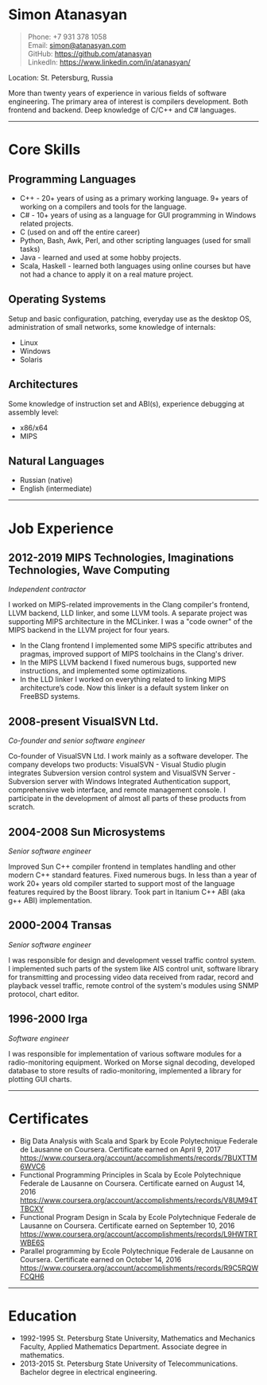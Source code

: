 # Simon Atanasyan

>Phone: +7 931 378 1058  
Email: simon@atanasyan.com  
GitHub: https://github.com/atanasyan  
LinkedIn: https://www.linkedin.com/in/atanasyan/

Location: St. Petersburg, Russia

More than twenty years of experience in various fields of software
engineering. The primary area of interest is compilers development.
Both frontend and backend. Deep knowledge of C/C++ and C# languages.

---
# Core Skills

## Programming Languages

- C++ - 20+ years of using as a primary working language. 9+ years of
  working on a compilers and tools for the language.
- C# - 10+ years of using as a language for GUI programming in Windows
  related projects.
- C (used on and off the entire career)
- Python, Bash, Awk, Perl, and other scripting languages (used for small tasks)
- Java - learned and used at some hobby projects.
- Scala, Haskell - learned both languages using online courses but
  have not had a chance to apply it on a real mature project.

## Operating Systems

Setup and basic configuration, patching, everyday use as the desktop
OS, administration of small networks, some knowledge of internals:

- Linux
- Windows
- Solaris

## Architectures

Some knowledge of instruction set and ABI(s), experience debugging at
assembly level:

- x86/x64
- MIPS

## Natural Languages

- Russian (native)
- English (intermediate)

---
# Job Experience

## 2012-2019 MIPS Technologies, Imaginations Technologies, Wave Computing
*Independent contractor*

I worked on MIPS-related improvements in the Clang compiler's
frontend, LLVM backend, LLD linker, and some LLVM tools. A separate
project was supporting MIPS architecture in the MCLinker. I was a
"code owner" of the MIPS backend in the LLVM project for four years.

- In the Clang frontend I implemented some MIPS specific attributes
  and pragmas, improved support of MIPS toolchains in the Clang's driver.
- In the MIPS LLVM backend I fixed numerous bugs, supported new
  instructions, and implemented some optimizations.
- In the LLD linker I worked on everything related to linking MIPS
  architecture’s code. Now this linker is a default system linker on
  FreeBSD systems.

## 2008-present VisualSVN Ltd.
*Co-founder and senior software engineer*

Co-founder of VisualSVN Ltd. I work mainly as a software developer. The company develops two products: VisualSVN - Visual Studio plugin integrates Subversion version control system and VisualSVN Server - Subversion server with Windows Integrated Authentication support, comprehensive web interface, and remote management console. I participate in the development of almost all parts of these products from scratch.

## 2004-2008 Sun Microsystems
*Senior software engineer*

Improved Sun C++ compiler frontend in templates handling and other modern C++ standard features. Fixed numerous bugs. In less than a year of work 20+ years old compiler started to support most of the language features required by the Boost library. Took part in Itanium C++ ABI (aka g++ ABI) implementation.

## 2000-2004 Transas
*Senior software engineer*

I was responsible for design and development vessel traffic control system. I implemented such parts of the system like AIS control unit, software library for transmitting and processing video data received from radar, record and playback vessel traffic, remote control of the system's modules using SNMP protocol, chart editor.

## 1996-2000 Irga
*Software engineer*

I was responsible for implementation of various software modules for a radio-monitoring equipment. Worked on Morse signal decoding, developed database to store results of radio-monitoring, implemented a library for plotting GUI charts.

---
# Certificates

- Big Data Analysis with Scala and Spark by Ecole Polytechnique Federale
  de Lausanne on Coursera. Certificate earned on April 9, 2017
  https://www.coursera.org/account/accomplishments/records/7BUXTTM6WVC6
- Functional Programming Principles in Scala by Ecole Polytechnique Federale
  de Lausanne on Coursera. Certificate earned on August 14, 2016
  https://www.coursera.org/account/accomplishments/records/V8UM94TTBCXY
- Functional Program Design in Scala by Ecole Polytechnique Federale
  de Lausanne on Coursera. Certificate earned on September 10, 2016
  https://www.coursera.org/account/accomplishments/records/L9HWTRTWBE6S
- Parallel programming by Ecole Polytechnique Federale de Lausanne
  on Coursera. Certificate earned on October 14, 2016
  https://www.coursera.org/account/accomplishments/records/R9C5RQWFCQH6

---
# Education

- 1992-1995 St. Petersburg State University, Mathematics and Mechanics Faculty,
            Applied Mathematics Department. Associate degree in mathematics.
- 2013-2015 St. Petersburg State University of Telecommunications.
            Bachelor degree in electrical engineering.
